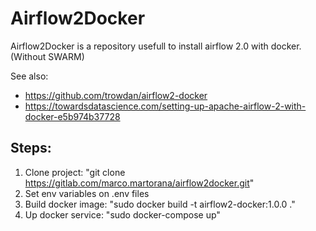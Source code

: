 # Airflow2Docker

Airflow2Docker is a repository usefull to install airflow 2.0 with docker. (Without SWARM)

See also:
* https://github.com/trowdan/airflow2-docker
* https://towardsdatascience.com/setting-up-apache-airflow-2-with-docker-e5b974b37728


## Steps:
1. Clone project: "git clone https://gitlab.com/marco.martorana/airflow2docker.git"
2. Set env variables on .env files
3. Build docker image: "sudo docker build -t airflow2-docker:1.0.0 ."
4. Up docker service:  "sudo docker-compose up"